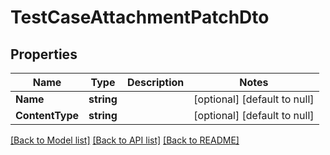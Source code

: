 # TestCaseAttachmentPatchDto

## Properties
Name | Type | Description | Notes
------------ | ------------- | ------------- | -------------
**Name** | **string** |  | [optional] [default to null]
**ContentType** | **string** |  | [optional] [default to null]

[[Back to Model list]](../README.md#documentation-for-models) [[Back to API list]](../README.md#documentation-for-api-endpoints) [[Back to README]](../README.md)

